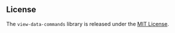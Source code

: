 ## License

The `view-data-commands` library is released under the [MIT License](https://github.com/eventide-project/view-data-commands/blob/master/MIT-License.txt).
